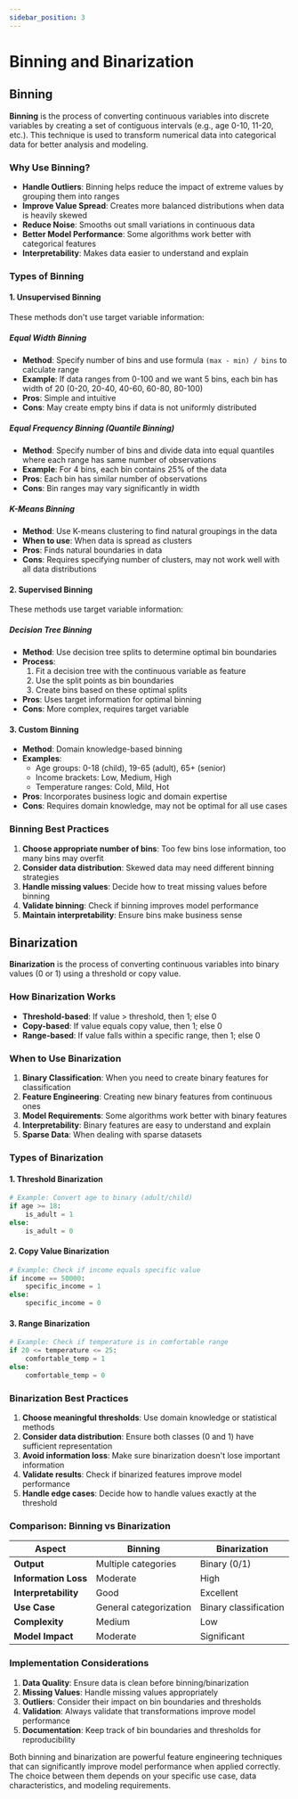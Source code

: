 ```yaml
---
sidebar_position: 3
---
```


# Binning and Binarization

## Binning

**Binning** is the process of converting continuous variables into discrete variables by creating a set of contiguous intervals (e.g., age 0-10, 11-20, etc.). This technique is used to transform numerical data into categorical data for better analysis and modeling.

### Why Use Binning?

- **Handle Outliers**: Binning helps reduce the impact of extreme values by grouping them into ranges
- **Improve Value Spread**: Creates more balanced distributions when data is heavily skewed
- **Reduce Noise**: Smooths out small variations in continuous data
- **Better Model Performance**: Some algorithms work better with categorical features
- **Interpretability**: Makes data easier to understand and explain

### Types of Binning

#### 1. Unsupervised Binning
These methods don't use target variable information:

##### Equal Width Binning
- **Method**: Specify number of bins and use formula `(max - min) / bins` to calculate range
- **Example**: If data ranges from 0-100 and we want 5 bins, each bin has width of 20 (0-20, 20-40, 40-60, 60-80, 80-100)
- **Pros**: Simple and intuitive
- **Cons**: May create empty bins if data is not uniformly distributed

##### Equal Frequency Binning (Quantile Binning)
- **Method**: Specify number of bins and divide data into equal quantiles where each range has same number of observations
- **Example**: For 4 bins, each bin contains 25% of the data
- **Pros**: Each bin has similar number of observations
- **Cons**: Bin ranges may vary significantly in width

##### K-Means Binning
- **Method**: Use K-means clustering to find natural groupings in the data
- **When to use**: When data is spread as clusters
- **Pros**: Finds natural boundaries in data
- **Cons**: Requires specifying number of clusters, may not work well with all data distributions

#### 2. Supervised Binning
These methods use target variable information:

##### Decision Tree Binning
- **Method**: Use decision tree splits to determine optimal bin boundaries
- **Process**: 
  1. Fit a decision tree with the continuous variable as feature
  2. Use the split points as bin boundaries
  3. Create bins based on these optimal splits
- **Pros**: Uses target information for optimal binning
- **Cons**: More complex, requires target variable

#### 3. Custom Binning
- **Method**: Domain knowledge-based binning
- **Examples**: 
  - Age groups: 0-18 (child), 19-65 (adult), 65+ (senior)
  - Income brackets: Low, Medium, High
  - Temperature ranges: Cold, Mild, Hot
- **Pros**: Incorporates business logic and domain expertise
- **Cons**: Requires domain knowledge, may not be optimal for all use cases

### Binning Best Practices

1. **Choose appropriate number of bins**: Too few bins lose information, too many bins may overfit
2. **Consider data distribution**: Skewed data may need different binning strategies
3. **Handle missing values**: Decide how to treat missing values before binning
4. **Validate binning**: Check if binning improves model performance
5. **Maintain interpretability**: Ensure bins make business sense

## Binarization

**Binarization** is the process of converting continuous variables into binary values (0 or 1) using a threshold or copy value.

### How Binarization Works

- **Threshold-based**: If value > threshold, then 1; else 0
- **Copy-based**: If value equals copy value, then 1; else 0
- **Range-based**: If value falls within a specific range, then 1; else 0

### When to Use Binarization

1. **Binary Classification**: When you need to create binary features for classification
2. **Feature Engineering**: Creating new binary features from continuous ones
3. **Model Requirements**: Some algorithms work better with binary features
4. **Interpretability**: Binary features are easy to understand and explain
5. **Sparse Data**: When dealing with sparse datasets

### Types of Binarization

#### 1. Threshold Binarization
```python
# Example: Convert age to binary (adult/child)
if age >= 18:
    is_adult = 1
else:
    is_adult = 0
```

#### 2. Copy Value Binarization
```python
# Example: Check if income equals specific value
if income == 50000:
    specific_income = 1
else:
    specific_income = 0
```

#### 3. Range Binarization
```python
# Example: Check if temperature is in comfortable range
if 20 <= temperature <= 25:
    comfortable_temp = 1
else:
    comfortable_temp = 0
```

### Binarization Best Practices

1. **Choose meaningful thresholds**: Use domain knowledge or statistical methods
2. **Consider data distribution**: Ensure both classes (0 and 1) have sufficient representation
3. **Avoid information loss**: Make sure binarization doesn't lose important information
4. **Validate results**: Check if binarized features improve model performance
5. **Handle edge cases**: Decide how to handle values exactly at the threshold

### Comparison: Binning vs Binarization

| Aspect | Binning | Binarization |
|--------|---------|--------------|
| **Output** | Multiple categories | Binary (0/1) |
| **Information Loss** | Moderate | High |
| **Interpretability** | Good | Excellent |
| **Use Case** | General categorization | Binary classification |
| **Complexity** | Medium | Low |
| **Model Impact** | Moderate | Significant |

### Implementation Considerations

1. **Data Quality**: Ensure data is clean before binning/binarization
2. **Missing Values**: Handle missing values appropriately
3. **Outliers**: Consider their impact on bin boundaries and thresholds
4. **Validation**: Always validate that transformations improve model performance
5. **Documentation**: Keep track of bin boundaries and thresholds for reproducibility

Both binning and binarization are powerful feature engineering techniques that can significantly improve model performance when applied correctly. The choice between them depends on your specific use case, data characteristics, and modeling requirements.
